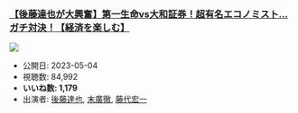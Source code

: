 ### [【後藤達也が大興奮】第一生命vs大和証券！超有名エコノミスト…ガチ対決！【経済を楽しむ】](https://www.youtube.com/watch?v=tZC0Pf7bbes)
[![](https://img.youtube.com/vi/tZC0Pf7bbes/sddefault.jpg)](https://www.youtube.com/watch?v=tZC0Pf7bbes)
-   公開日: 2023-05-04
-   視聴数: 84,992
-   **いいね数: 1,179**
-   出演者: [後藤達也](/rehacq_fan/people/後藤達也 "wikilink"), [末廣徹](/rehacq_fan/people/末廣徹 "wikilink"), [藤代宏一](/rehacq_fan/people/藤代宏一 "wikilink")
